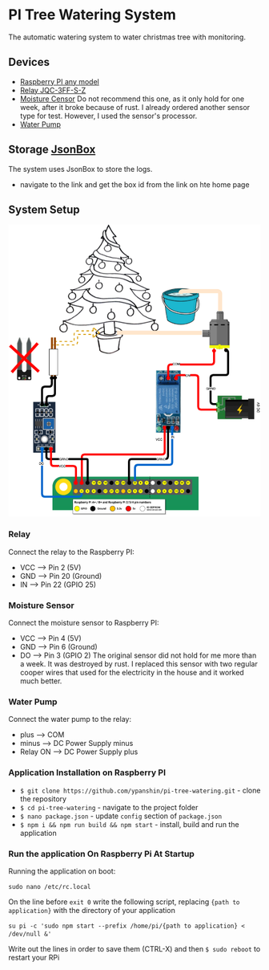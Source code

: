 # PI Tree Watering System
The automatic watering system to water christmas tree with monitoring.

## Devices
- [Raspberry PI any model](https://amzn.to/3nE8tsk)
- [Relay JQC-3FF-S-Z](https://amzn.to/38jBsez)
- [Moisture Censor](https://amzn.to/3h5OksS) Do not recommend this one, as it only hold for one week, after it broke because of rust. I already ordered another sensor type for test. However, I used the sensor's processor.
- [Water Pump](https://amzn.to/2WwcDGI)

## Storage [JsonBox](https://jsonbox.io/)
The system uses JsonBox to store the logs.
- navigate to the link and get the box id from the link on hte home page
## System Setup
![Diagram](docs/assets/img/diagram.png)
### Relay
Connect the relay to the Raspberry PI:
- VCC --> Pin 2 (5V)
- GND --> Pin 20 (Ground)
- IN  --> Pin 22 (GPIO 25)

### Moisture Sensor
Connect the moisture sensor to Raspberry PI:
- VCC --> Pin 4 (5V)
- GND --> Pin 6 (Ground)
- DO  --> Pin 3 (GPIO 2)
The original sensor did not hold for me more than a week. It was destroyed by rust. I replaced this sensor with two regular cooper wires that used for the electricity in the house and it worked much better. 
### Water Pump
Connect the water pump to the relay:
- plus --> COM
- minus --> DC Power Supply minus
- Relay ON --> DC Power Supply plus

### Application Installation on Raspberry PI
- `$ git clone https://github.com/ypanshin/pi-tree-watering.git` - clone the repository
- `$ cd pi-tree-watering` - navigate to the project folder
- `$ nano package.json` - update `config` section of `package.json`
- `$ npm i && npm run build && npm start` - install, build and run the application

### Run the application On Raspberry Pi At Startup
Running the application on boot:
```
sudo nano /etc/rc.local
```
On the line before `exit 0` write the following script, replacing `{path to application}` with the directory of your application
```
su pi -c 'sudo npm start --prefix /home/pi/{path to application} < /dev/null &' 
```
Write out the lines in order to save them (CTRL-X) and then `$ sudo reboot` to restart your RPi



